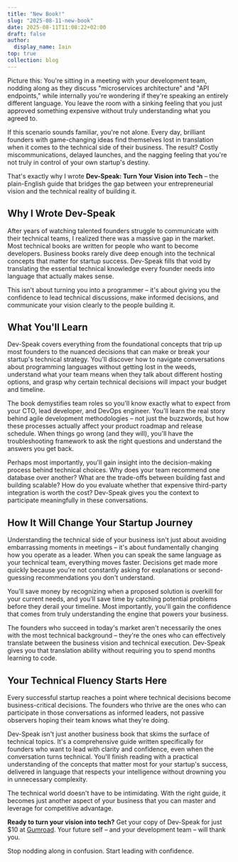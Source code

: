 ```yaml
---
title: "New Book!"
slug: "2025-08-11-new-book"
date: 2025-08-11T11:08:22+02:00
draft: false
author:
  display_name: Iain
top: true
collection: blog
---
```

Picture this: You're sitting in a meeting with your development team, nodding along as they discuss "microservices architecture" and "API endpoints," while internally you're wondering if they're speaking an entirely different language. You leave the room with a sinking feeling that you just approved something expensive without truly understanding what you agreed to.

If this scenario sounds familiar, you're not alone. Every day, brilliant founders with game-changing ideas find themselves lost in translation when it comes to the technical side of their business. The result? Costly miscommunications, delayed launches, and the nagging feeling that you're not truly in control of your own startup's destiny.

That's exactly why I wrote **Dev-Speak: Turn Your Vision into Tech** – the plain-English guide that bridges the gap between your entrepreneurial vision and the technical reality of building it.

## Why I Wrote Dev-Speak

After years of watching talented founders struggle to communicate with their technical teams, I realized there was a massive gap in the market. Most technical books are written for people who want to become developers. Business books rarely dive deep enough into the technical concepts that matter for startup success. Dev-Speak fills that void by translating the essential technical knowledge every founder needs into language that actually makes sense.

This isn't about turning you into a programmer – it's about giving you the confidence to lead technical discussions, make informed decisions, and communicate your vision clearly to the people building it.

## What You'll Learn

Dev-Speak covers everything from the foundational concepts that trip up most founders to the nuanced decisions that can make or break your startup's technical strategy. You'll discover how to navigate conversations about programming languages without getting lost in the weeds, understand what your team means when they talk about different hosting options, and grasp why certain technical decisions will impact your budget and timeline.

The book demystifies team roles so you'll know exactly what to expect from your CTO, lead developer, and DevOps engineer. You'll learn the real story behind agile development methodologies – not just the buzzwords, but how these processes actually affect your product roadmap and release schedule. When things go wrong (and they will), you'll have the troubleshooting framework to ask the right questions and understand the answers you get back.

Perhaps most importantly, you'll gain insight into the decision-making process behind technical choices. Why does your team recommend one database over another? What are the trade-offs between building fast and building scalable? How do you evaluate whether that expensive third-party integration is worth the cost? Dev-Speak gives you the context to participate meaningfully in these conversations.

## How It Will Change Your Startup Journey

Understanding the technical side of your business isn't just about avoiding embarrassing moments in meetings – it's about fundamentally changing how you operate as a leader. When you can speak the same language as your technical team, everything moves faster. Decisions get made more quickly because you're not constantly asking for explanations or second-guessing recommendations you don't understand.

You'll save money by recognizing when a proposed solution is overkill for your current needs, and you'll save time by catching potential problems before they derail your timeline. Most importantly, you'll gain the confidence that comes from truly understanding the engine that powers your business.

The founders who succeed in today's market aren't necessarily the ones with the most technical background – they're the ones who can effectively translate between the business vision and technical execution. Dev-Speak gives you that translation ability without requiring you to spend months learning to code.

## Your Technical Fluency Starts Here

Every successful startup reaches a point where technical decisions become business-critical decisions. The founders who thrive are the ones who can participate in those conversations as informed leaders, not passive observers hoping their team knows what they're doing.

Dev-Speak isn't just another business book that skims the surface of technical topics. It's a comprehensive guide written specifically for founders who want to lead with clarity and confidence, even when the conversation turns technical. You'll finish reading with a practical understanding of the concepts that matter most for your startup's success, delivered in language that respects your intelligence without drowning you in unnecessary complexity.

The technical world doesn't have to be intimidating. With the right guide, it becomes just another aspect of your business that you can master and leverage for competitive advantage.

**Ready to turn your vision into tech?** Get your copy of Dev-Speak for just $10 at [Gumroad](https://humblyarrogant.gumroad.com/l/dev-speak). Your future self – and your development team – will thank you.

Stop nodding along in confusion. Start leading with confidence.